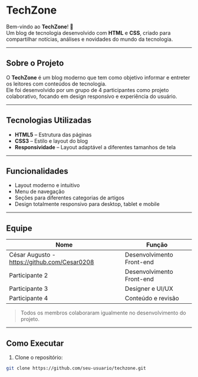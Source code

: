 # TechZone

Bem-vindo ao **TechZone**! 🚀  
Um blog de tecnologia desenvolvido com **HTML** e **CSS**, criado para compartilhar notícias, análises e novidades do mundo da tecnologia.

---

## Sobre o Projeto

O **TechZone** é um blog moderno que tem como objetivo informar e entreter os leitores com conteúdos de tecnologia.  
Ele foi desenvolvido por um grupo de 4 participantes como projeto colaborativo, focando em design responsivo e experiência do usuário.

---

## Tecnologias Utilizadas

- **HTML5** – Estrutura das páginas
- **CSS3** – Estilo e layout do blog
- **Responsividade** – Layout adaptável a diferentes tamanhos de tela

---

## Funcionalidades

- Layout moderno e intuitivo
- Menu de navegação
- Seções para diferentes categorias de artigos
- Design totalmente responsivo para desktop, tablet e mobile

---

## Equipe

| Nome | Função |
|------|--------|
| César Augusto - https://github.com/Cesar0208 | Desenvolvimento Front-end |
| Participante 2 | Desenvolvimento Front-end |
| Participante 3 | Designer e UI/UX |
| Participante 4 | Conteúdo e revisão |

> Todos os membros colaboraram igualmente no desenvolvimento do projeto.

---

## Como Executar

1. Clone o repositório:  
```bash
git clone https://github.com/seu-usuario/techzone.git
